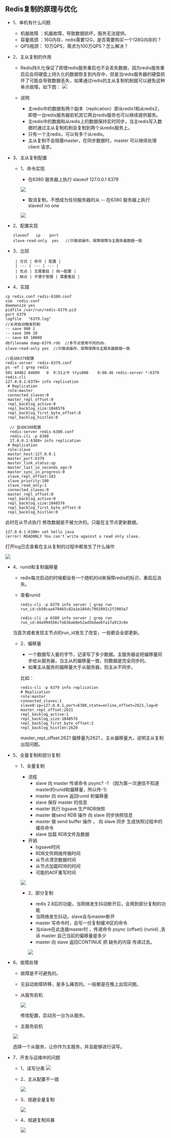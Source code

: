 ##  Redis复制的原理与优化
- 1、单机有什么问题
  - 机器故障 ：机器故障，导致数据损坏，服务无法提供。
  - 容量瓶颈  ：16G内存，redis需要12G，是否需要购买一个128G内存的？
  - QPS瓶颈： 10万QPS，需求为100万QPS？怎么解决？

- 2、主从复制的作用
  -  Redis持久化保证了即使redis服务重启也不会丢失数据，因为redis服务重启后会将硬盘上持久化的数据恢复到内存中，但是当redis服务器的硬盘损坏了可能会导致数据丢失，如果通过redis的主从复制机制就可以避免这种单点故障，如下图：
    ![](https://www.icheesedu.com/images/qiniu/fd36c6cfc40adf5907b9d5016c3354b3d8c0e2c1.png)
    
   -  说明
       -  主redis中的数据有两个副本（replication）即从redis1和从redis2，即使一台redis服务器宕机其它两台redis服务也可以继续提供服务。
       -  主redis中的数据和从redis上的数据保持实时同步，当主redis写入数据时通过主从复制机制会复制到两个从redis服务上。
       -  只有一个主redis，可以有多个从redis。
       -   主从复制不会阻塞master，在同步数据时，master 可以继续处理client 请求。

- 3、主从复制配置
  - 1、命令实现
     
     - 在6380 服务器上执行 slaveof 127.0.0.1 6379
     
      ![](https://www.icheesedu.com/images/qiniu/ffddf97389495a8bd761d7ea0e7d817b_934x366.png)

     - 取消复制，不想成为任何服务器的从 -- 在6380 服务器上执行 slaveof no one

      ![](https://www.icheesedu.com/images/qiniu/Xnip2018-07-184_09-44-54.png)

 - 2、配置实现

     ```
     slaveof   ip    port
     slave-read-only  yes   //只做读操作，保障保障与主服务器数据一致
     ```
 - 3、比较

        | 方式 | 命令 | 配置 |
        | --- | --- | --- |
        | 优点 | 无需重启 | 统一配置 |
        | 缺点 | 不便于管理 | 需要重启 |
        
  - 4、实践
   
   ```
 cp redis.conf redis-6380.conf
 vim  redis.conf
 daemonize yes
 pidfile /var/run/redis-6379.pid
 port 6379
 logfile   "6379.log"
  //关闭自动触发机制
 -- save 900 1
 -- save 300 10
 -- save 60 10000
 dbfilename dump-6379.rdb  //多节点使用不同的db.
 slave-read-only yes  //只做读操作，保障保障与主服务器数据一致
      
  //启动6379配置
  redis-server  redis-6379.conf  
  ps -ef | grep redis
  501 84962 84609   0  9:51上午 ttys000    0:00.46 redis-server *:6379
  redis-cli  
  127.0.0.1:6379> info replication
    # Replication
    role:master
    connected_slaves:0
    master_repl_offset:0
    repl_backlog_active:0
    repl_backlog_size:1048576
    repl_backlog_first_byte_offset:0
    repl_backlog_histlen:0
    
     // 启动6380配置
     redis-server redis-6380.conf 
     redis-cli -p 6380
     27.0.0.1:6380> info replication
    # Replication
    role:slave
    master_host:127.0.0.1
    master_port:6379
    master_link_status:up
    master_last_io_seconds_ago:9
    master_sync_in_progress:0
    slave_repl_offset:183
    slave_priority:100
    slave_read_only:1
    connected_slaves:0
    master_repl_offset:0
    repl_backlog_active:0
    repl_backlog_size:1048576
    repl_backlog_first_byte_offset:0
    repl_backlog_histlen:0
 ```
此时在从节点执行  修改数据是不被允许的。只能在主节点更新数据。

  ```
  127.0.0.1:6380> set hello java
  (error) READONLY You can't write against a read only slave.
  ```
打开log日志查看在主从复制的过程中都发生了什么操作
 
 ![](https://www.icheesedu.com/images/qiniu/Xnip2018-07-184_10-22-18.png)

  
- 4、runid和复制偏移量
   - redis每次启动的时候都会有一个随机的id来保障redis的标识，重启后消失。
   - 查看runid
   
      ```
      redis-cli -p 6379 info server | grep run 
      run_id:cb50caa478465c82a1e184dc7992891c2f2903a7
      
      redis-cli -p 6380 info server | grep run 
      run_id:d4a994556cfe63bab8e52ad5bdae6fa17a913c8e
      ```
  当首次或者发现主节点的run_id发生了改变，一般都会全部更新。
  
  - 2、偏移量
      -  一个数据写入量的字节，记录写了多少数据。主服务器会把偏移量同步给从服务器，当主从的偏移量一致，则数据是完全同步的。
      - 如果主从服务的偏移量大于从服务器，则主从不同步。
     
     比如： 
     
     ```
     redis-cli -p 6379 info replication 
    # Replication
    role:master
    connected_slaves:1
    slave0:ip=127.0.0.1,port=6380,state=online,offset=2621,lag=0
    master_repl_offset:2621
    repl_backlog_active:1
    repl_backlog_size:1048576
    repl_backlog_first_byte_offset:2
    repl_backlog_histlen:2620
     ```
     master_repl_offset:2621  偏移量为2621 。主从偏移量大，说明主从复制出现问题。
     
- 5、全量复制和部分复制      
  - 1、全量复制
     -  流程
         - slave 向 master 传递命令 psync? -1 （因为第一次通信不知道master的runid和偏移量，所以传-1）
         - master 向 slave 返回runid 和偏移量
         - slave 保存 master 的信息
         - master 执行 bgsave 生产RDB快照
         - master 做send RDB 操作 向 slave 同步快照信息
         - master 做 send buffer 操作 ， 向 slave 同步 生成快照过程中的 缓存命令
         - slave 加载 RDB文件及数据
     - 开销
         - bgsave时间
         - RDB文件网络传输时间
         - 从节点清空数据时间
         - 从节点加载RDB的时间
         - 可能的AOF重写时间

     ![](https://www.icheesedu.com/images/qiniu/faba5668620f687f257cdc069f066e57_849x480.png) 
     
     
    - 2、部分复制

      - redis 2.8后的功能，当网络发生抖动断开后，会用到部分复制的功能
      - 当网络发生抖动，slave会与master断开
      - master 写命令时，会写一份复制缓冲区的命令
      - 当slave在此连接master时 ，传递命令 psync {offset} {runid} ,告诉 master 自己当前的偏移量是多少
      - master 向 slave 返回CONTINUE 把 缺失的内容 传递过去。

      ![](https://www.icheesedu.com/images/qiniu/afcde1f61a86395226fb6159fcb5bdda_725x462.png)
      
- 6、故障处理
  - 故障是不可避免的。
  - 无自动故障转移，是多么痛苦的。一般都是在晚上出现问题。
  
   - 从服务宕机
   
     ![](https://www.icheesedu.com/images/qiniu/Xnip2018-07-184_10-56-59.png)
  
      修改配置，启动另一台为从服务。
   
    - 主服务宕机
    
     ![](https://www.icheesedu.com/images/qiniu/Xnip2018-07-184_10-58-31.png)
     
     选择一个从服务，让你作为主服务，并且能够进行读写。
     
     
- 7、开发与运维中的问题

    - 1、读写分离
     ![](https://www.icheesedu.com/images/qiniu/Xnip2018-07-184_11-05-33.png)

    - 2、主从配置不一致

      ![](https://www.icheesedu.com/images/qiniu/Xnip2018-07-184_11-07-54.png)
      
    - 3、规避全量复制
     
       ![](https://www.icheesedu.com/images/qiniu/Xnip2018-07-184_11-10-17.png)
       
    - 4、规避复制风暴
    
      ![](https://www.icheesedu.com/images/qiniu/Xnip2018-07-184_11-13-01.png)




